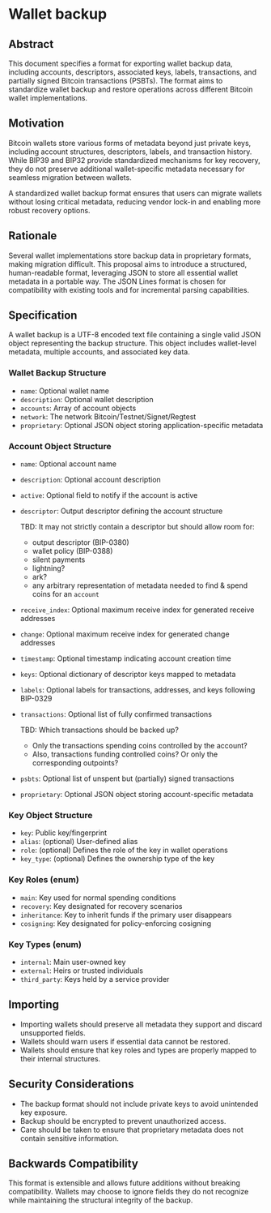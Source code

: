 # Wallet backup

## Abstract

This document specifies a format for exporting wallet backup data, including 
accounts, descriptors, associated keys, labels, transactions, and partially 
signed Bitcoin transactions (PSBTs). The format aims to standardize wallet 
backup and restore operations across different Bitcoin wallet implementations.

## Motivation

Bitcoin wallets store various forms of metadata beyond just private keys, 
including account structures, descriptors, labels, and transaction history. 
While BIP39 and BIP32 provide standardized mechanisms for key recovery, they 
do not preserve additional wallet-specific metadata necessary for seamless 
migration between wallets.

A standardized wallet backup format ensures that users can migrate wallets 
without losing critical metadata, reducing vendor lock-in and enabling more 
robust recovery options.

## Rationale

Several wallet implementations store backup data in proprietary formats, 
making migration difficult. This proposal aims to introduce a structured, 
human-readable format, leveraging JSON to store all essential wallet metadata 
in a portable way. The JSON Lines format is chosen for compatibility with 
existing tools and for incremental parsing capabilities.

## Specification

A wallet backup is a UTF-8 encoded text file containing a single valid 
JSON object representing the backup structure. This object includes wallet-level 
metadata, multiple accounts, and associated key data.

### Wallet Backup Structure

- `name`: Optional wallet name
- `description`: Optional wallet description
- `accounts`: Array of account objects
- `network`: The network Bitcoin/Testnet/Signet/Regtest
- `proprietary`: Optional JSON object storing application-specific metadata

### Account Object Structure

- `name`: Optional account name
- `description`: Optional account description
- `active`: Optional field to notify if the account is active
- `descriptor`: Output descriptor defining the account structure

  TBD: It may not strictly contain a descriptor but should allow room for:
    - output descriptor (BIP-0380)
    - wallet policy (BIP-0388)
    - silent payments
    - lightning?
    - ark?
    - any arbitrary representation of metadata needed to find & spend coins for an `account`

- `receive_index`: Optional maximum receive index for generated receive addresses
- `change`: Optional maximum receive index for generated change addresses
- `timestamp`: Optional timestamp indicating account creation time
- `keys`: Optional dictionary of descriptor keys mapped to metadata
- `labels`: Optional labels for transactions, addresses, and keys following BIP-0329
- `transactions`: Optional list of fully confirmed transactions

  TBD: Which transactions should be backed up?
    - Only the transactions spending coins controlled by the account?
    - Also, transactions funding controlled coins? Or only the corresponding outpoints?

- `psbts`: Optional list of unspent but (partially) signed transactions
- `proprietary`: Optional JSON object storing account-specific metadata

### Key Object Structure

- `key`: Public key/fingerprint
- `alias`: (optional) User-defined alias
- `role`: (optional) Defines the role of the key in wallet operations
- `key_type`: (optional) Defines the ownership type of the key

### Key Roles (enum)

- `main`: Key used for normal spending conditions
- `recovery`: Key designated for recovery scenarios
- `inheritance`: Key to inherit funds if the primary user disappears
- `cosigning`: Key designated for policy-enforcing cosigning

### Key Types (enum)

- `internal`: Main user-owned key
- `external`: Heirs or trusted individuals
- `third_party`: Keys held by a service provider

## Importing

- Importing wallets should preserve all metadata they support and 
discard unsupported fields.
- Wallets should warn users if essential data cannot be restored.
- Wallets should ensure that key roles and types are properly mapped 
to their internal structures.

## Security Considerations

- The backup format should not include private keys to avoid unintended 
key exposure.
- Backup should be encrypted to prevent unauthorized access.
- Care should be taken to ensure that proprietary metadata does not 
contain sensitive information.

## Backwards Compatibility

This format is extensible and allows future additions without breaking 
compatibility. Wallets may choose to ignore fields they do not recognize 
while maintaining the structural integrity of the backup.
